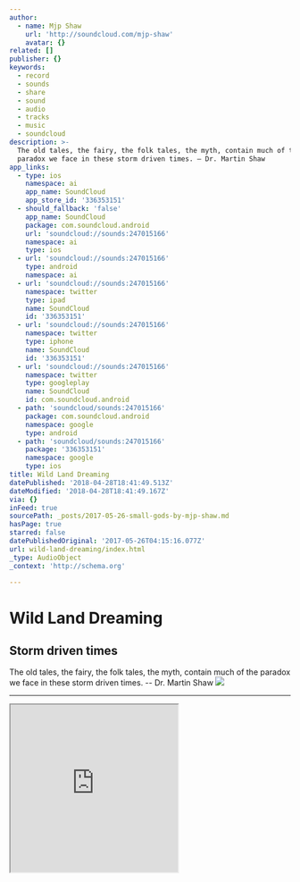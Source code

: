 ```yaml
---
author:
  - name: Mjp Shaw
    url: 'http://soundcloud.com/mjp-shaw'
    avatar: {}
related: []
publisher: {}
keywords:
  - record
  - sounds
  - share
  - sound
  - audio
  - tracks
  - music
  - soundcloud
description: >-
  The old tales, the fairy, the folk tales, the myth, contain much of the
  paradox we face in these storm driven times. – Dr. Martin Shaw
app_links:
  - type: ios
    namespace: ai
    app_name: SoundCloud
    app_store_id: '336353151'
  - should_fallback: 'false'
    app_name: SoundCloud
    package: com.soundcloud.android
    url: 'soundcloud://sounds:247015166'
    namespace: ai
    type: ios
  - url: 'soundcloud://sounds:247015166'
    type: android
    namespace: ai
  - url: 'soundcloud://sounds:247015166'
    namespace: twitter
    type: ipad
    name: SoundCloud
    id: '336353151'
  - url: 'soundcloud://sounds:247015166'
    namespace: twitter
    type: iphone
    name: SoundCloud
    id: '336353151'
  - url: 'soundcloud://sounds:247015166'
    namespace: twitter
    type: googleplay
    name: SoundCloud
    id: com.soundcloud.android
  - path: 'soundcloud/sounds:247015166'
    package: com.soundcloud.android
    namespace: google
    type: android
  - path: 'soundcloud/sounds:247015166'
    package: '336353151'
    namespace: google
    type: ios
title: Wild Land Dreaming
datePublished: '2018-04-28T18:41:49.513Z'
dateModified: '2018-04-28T18:41:49.167Z'
via: {}
inFeed: true
sourcePath: _posts/2017-05-26-small-gods-by-mjp-shaw.md
hasPage: true
starred: false
datePublishedOriginal: '2017-05-26T04:15:16.077Z'
url: wild-land-dreaming/index.html
_type: AudioObject
_context: 'http://schema.org'

---
```

# Wild Land Dreaming

## Storm driven times 

The old tales, the fairy, the folk tales, the myth, contain much of the paradox we face in these storm driven times. -- Dr. Martin Shaw
![](https://the-grid-user-content.s3-us-west-2.amazonaws.com/134b8526-2130-4ef9-b8c1-043bfa03a2d1.jpg)

---

<iframe src="https://the-grid.github.io/ed-userhtml/?g=eJxdkEFOwzAQRa8SWSrL2qFQJKhbcZJosKe1hZOxZsaNuD0hXVDYPj09ff1DPjOM2M05avKmd25juoT5ktSbnXOmk8BUSp4u3kxkulX_II7INyAcvEmqVV6tnbdCbYqhUIvbQKOtBb6Q7alx8au02b1bCzX_F5UhfIp9fHpx_XO_3z_AWN-gKQ0_CX-GIriylCMOjAUU4x2WRPOwhEacVLxyu8NNlrF_EWMlWcTfwDVLg7Jq5niwt1-O35L1Z5E" height="300" style=""></iframe>